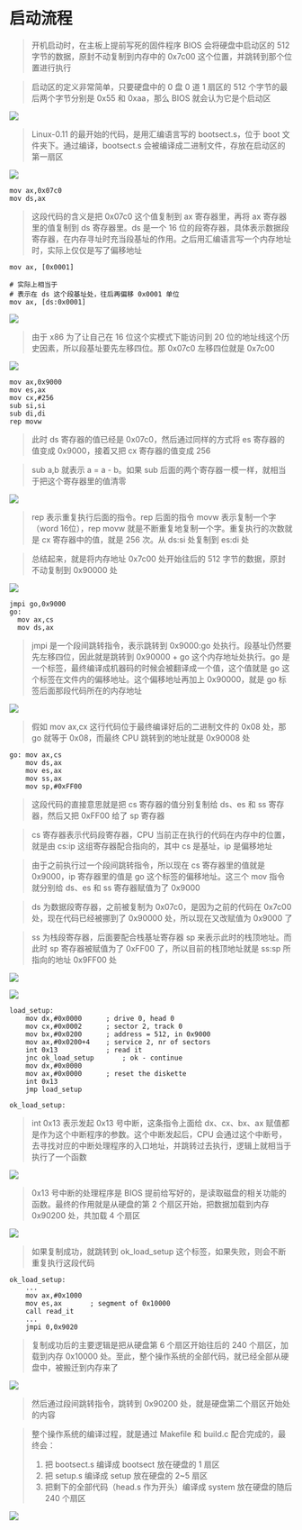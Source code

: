 # 启动流程

> 开机启动时，在主板上提前写死的固件程序 BIOS 会将硬盘中启动区的 512 字节的数据，原封不动复制到内存中的 0x7c00 这个位置，并跳转到那个位置进行执行

> 启动区的定义非常简单，只要硬盘中的 0 盘 0 道 1 扇区的 512 个字节的最后两个字节分别是 0x55 和 0xaa，那么 BIOS 就会认为它是个启动区

![](media/16601409490122/16601410054378.jpg)

> Linux-0.11 的最开始的代码，是用汇编语言写的 bootsect.s，位于 boot 文件夹下。通过编译，bootsect.s 会被编译成二进制文件，存放在启动区的第一扇区

![](media/16601409490122/16601410981394.jpg)

```
mov ax,0x07c0
mov ds,ax
```

> 这段代码的含义是把 0x07c0 这个值复制到 ax 寄存器里，再将 ax 寄存器里的值复制到 ds 寄存器里。ds 是一个 16 位的段寄存器，具体表示数据段寄存器，在内存寻址时充当段基址的作用。之后用汇编语言写一个内存地址时，实际上仅仅是写了偏移地址

```
mov ax, [0x0001]

# 实际上相当于
# 表示在 ds 这个段基址处，往后再偏移 0x0001 单位
mov ax, [ds:0x0001]
```

![](media/16601409490122/16601415300952.jpg)

> 由于 x86 为了让自己在 16 位这个实模式下能访问到 20 位的地址线这个历史因素，所以段基址要先左移四位。那 0x07c0 左移四位就是 0x7c00

![](media/16601409490122/16601415451365.jpg)

```
mov ax,0x9000
mov es,ax
mov cx,#256
sub si,si
sub di,di
rep movw
```

> 此时 ds 寄存器的值已经是 0x07c0，然后通过同样的方式将 es 寄存器的值变成 0x9000，接着又把 cx 寄存器的值变成 256

> sub a,b 就表示 a = a - b。如果 sub 后面的两个寄存器一模一样，就相当于把这个寄存器里的值清零

![](media/16601409490122/16602298138988.jpg)

> rep 表示重复执行后面的指令。rep 后面的指令 movw 表示复制一个字（word 16位），rep movw 就是不断重复地复制一个字。重复执行的次数就是 cx 寄存器中的值，就是 256 次。从 ds:si 处复制到 es:di 处

> 总结起来，就是将内存地址 0x7c00 处开始往后的 512 字节的数据，原封不动复制到 0x90000 处

![](media/16601409490122/16602300704826.jpg)

```
jmpi go,0x9000
go: 
  mov ax,cs
  mov ds,ax
```

> jmpi 是一个段间跳转指令，表示跳转到 0x9000:go 处执行。段基址仍然要先左移四位，因此就是跳转到 0x90000 + go 这个内存地址处执行。go 是一个标签，最终编译成机器码的时候会被翻译成一个值，这个值就是 go 这个标签在文件内的偏移地址。这个偏移地址再加上 0x90000，就是 go 标签后面那段代码所在的内存地址

![](media/16601409490122/16602302714542.jpg)

> 假如 mov ax,cx 这行代码位于最终编译好后的二进制文件的 0x08 处，那 go 就等于 0x08，而最终 CPU 跳转到的地址就是 0x90008 处


```
go: mov ax,cs
    mov ds,ax
    mov es,ax
    mov ss,ax
    mov sp,#0xFF00
```

> 这段代码的直接意思就是把 cs 寄存器的值分别复制给 ds、es 和 ss 寄存器，然后又把 0xFF00 给了 sp 寄存器

> cs 寄存器表示代码段寄存器，CPU 当前正在执行的代码在内存中的位置，就是由 cs:ip 这组寄存器配合指向的，其中 cs 是基址，ip 是偏移地址

> 由于之前执行过一个段间跳转指令，所以现在 cs 寄存器里的值就是 0x9000，ip 寄存器里的值是 go 这个标签的偏移地址。这三个 mov 指令就分别给 ds、es 和 ss 寄存器赋值为了 0x9000

> ds 为数据段寄存器，之前被复制为 0x07c0，是因为之前的代码在 0x7c00 处，现在代码已经被挪到了 0x90000 处，所以现在又改赋值为 0x9000 了

> ss 为栈段寄存器，后面要配合栈基址寄存器 sp 来表示此时的栈顶地址。而此时 sp 寄存器被赋值为了 0xFF00 了，所以目前的栈顶地址就是 ss:sp 所指向的地址 0x9FF00 处

![](media/16601409490122/16603645314717.jpg)

![](media/16601409490122/16606091187805.jpg)

```
load_setup:
    mov dx,#0x0000      ; drive 0, head 0
    mov cx,#0x0002      ; sector 2, track 0
    mov bx,#0x0200      ; address = 512, in 0x9000
    mov ax,#0x0200+4    ; service 2, nr of sectors
    int 0x13            ; read it
    jnc ok_load_setup       ; ok - continue
    mov dx,#0x0000
    mov ax,#0x0000      ; reset the diskette
    int 0x13
    jmp load_setup

ok_load_setup:
```

> int 0x13 表示发起 0x13 号中断，这条指令上面给 dx、cx、bx、ax 赋值都是作为这个中断程序的参数。这个中断发起后，CPU 会通过这个中断号，去寻找对应的中断处理程序的入口地址，并跳转过去执行，逻辑上就相当于执行了一个函数

![](media/16601409490122/16606094476060.jpg)

> 0x13 号中断的处理程序是 BIOS 提前给写好的，是读取磁盘的相关功能的函数。最终的作用就是从硬盘的第 2 个扇区开始，把数据加载到内存 0x90200 处，共加载 4 个扇区

![](media/16601409490122/16606096622911.jpg)

> 如果复制成功，就跳转到 ok_load_setup 这个标签，如果失败，则会不断重复执行这段代码

```
ok_load_setup:
    ...
    mov ax,#0x1000
    mov es,ax       ; segment of 0x10000
    call read_it
    ...
    jmpi 0,0x9020
```

> 复制成功后的主要逻辑是把从硬盘第 6 个扇区开始往后的 240 个扇区，加载到内存 0x10000 处。至此，整个操作系统的全部代码，就已经全部从硬盘中，被搬迁到内存来了

![](media/16601409490122/16606098034487.jpg)

> 然后通过段间跳转指令，跳转到 0x90200 处，就是硬盘第二个扇区开始处的内容

> 整个操作系统的编译过程，就是通过 Makefile 和 build.c 配合完成的，最终会：
> 1. 把 bootsect.s 编译成 bootsect 放在硬盘的 1 扇区
> 2. 把 setup.s 编译成 setup 放在硬盘的 2~5 扇区
> 3. 把剩下的全部代码（head.s 作为开头）编译成 system 放在硬盘的随后 240 个扇区

![](media/16601409490122/16606098451739.jpg)
